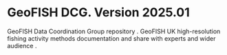 # GeoFISH DCG. Version 2025.01
GeoFISH Data Coordination Group repository . GeoFISH UK high-resolution fishing activity methods documentation and share with experts and wider audience . 
